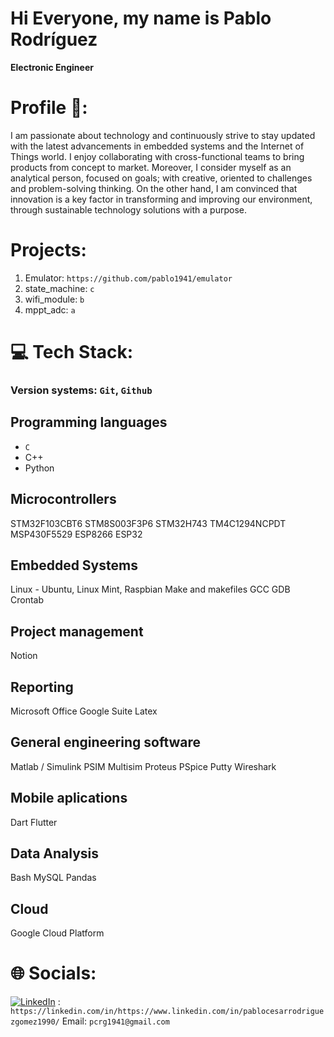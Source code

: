 # Hi Everyone, my name is Pablo Rodríguez

**Electronic Engineer**

# Profile 🔬:

I am passionate about technology and continuously strive to stay updated with the latest advancements in embedded systems and the Internet of Things world. I enjoy collaborating with cross-functional teams to bring products from concept to market. 
Moreover, I consider myself as an analytical person, focused on goals; with creative, oriented to challenges and problem-solving thinking. On the other hand, I am convinced that innovation is a key factor in transforming and improving our environment, through sustainable technology solutions with a purpose.

# Projects:
1. Emulator: `https://github.com/pablo1941/emulator`
2. state_machine: `c`
3. wifi_module: `b`
4. mppt_adc: `a`

# 💻 Tech Stack:

### Version systems: `Git`, `Github`
## Programming languages

* `C`
* C++
* Python

## Microcontrollers

STM32F103CBT6
STM8S003F3P6
STM32H743
TM4C1294NCPDT
MSP430F5529
ESP8266
ESP32

## Embedded Systems

Linux - Ubuntu, Linux Mint, Raspbian
Make and makefiles
GCC
GDB
Crontab

## Project management

Notion

## Reporting

Microsoft Office
Google Suite
Latex

## General engineering software

Matlab / Simulink
PSIM
Multisim
Proteus
PSpice
Putty
Wireshark

## Mobile aplications

Dart
Flutter

## Data Analysis

Bash
MySQL
Pandas

## Cloud

Google Cloud Platform

# 🌐 Socials: 
[![LinkedIn](https://img.shields.io/badge/LinkedIn-%230077B5.svg?logo=linkedin&logoColor=white)]() : `https://linkedin.com/in/https://www.linkedin.com/in/pablocesarrodriguezgomez1990/`
Email: `pcrg1941@gmail.com`

